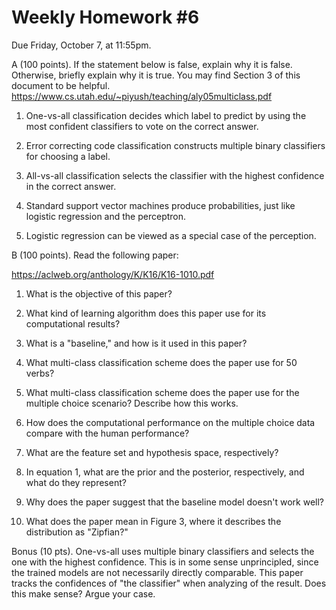 Weekly Homework #6
==
Due Friday, October 7, at 11:55pm.

A (100 points). If the statement below is false, explain why it is false.  Otherwise, briefly explain why it is true.  You may find Section 3 of this document to be helpful.  https://www.cs.utah.edu/~piyush/teaching/aly05multiclass.pdf

1.  One-vs-all classification decides which label to predict by using the most confident classifiers to vote on the correct answer.

2.  Error correcting code classification constructs multiple binary classifiers for choosing a label.

3. All-vs-all classification selects the classifier with the highest confidence in the correct answer.

4. Standard support vector machines produce probabilities, just like logistic regression and the perceptron.

5. Logistic regression can be viewed as a special case of the perception.

B (100 points). Read the following paper:

https://aclweb.org/anthology/K/K16/K16-1010.pdf

1. What is the objective of this paper?

2. What kind of learning algorithm does this paper use for its computational results?

3. What is a "baseline," and how is it used in this paper?

4. What multi-class classification scheme does the paper use for 50 verbs?

5. What multi-class classification scheme does the paper use for the multiple choice scenario?  Describe how this works.

6. How does the computational performance on the multiple choice data compare with the human performance?

7. What are the feature set and hypothesis space, respectively?

8. In equation 1, what are the prior and the posterior, respectively, and what do they represent? 

9. Why does the paper suggest that the baseline model doesn't work well?

10. What does the paper mean in Figure 3, where it describes the distribution as "Zipfian?"
  
Bonus (10 pts).  One-vs-all uses multiple binary classifiers and selects the one with the highest confidence.  This is in some sense unprincipled, since the trained models are not necessarily directly comparable.  This paper tracks the confidences of "the classifier" when analyzing of the result.  Does this make sense?  Argue your case.
